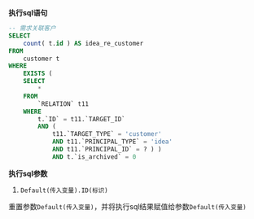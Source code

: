 <p class="panel-title"><b>执行sql语句</b></p>

```sql
-- 需求关联客户
SELECT
	count( t.id ) AS idea_re_customer 
FROM
	customer t 
WHERE
	EXISTS (
	SELECT
		* 
	FROM
		`RELATION` t11 
	WHERE
		t.`ID` = t11.`TARGET_ID` 
		AND (
			t11.`TARGET_TYPE` = 'customer' 
			AND t11.`PRINCIPAL_TYPE` = 'idea' 
			AND t11.`PRINCIPAL_ID` = ? ) )
			AND t.`is_archived` = 0
```

<p class="panel-title"><b>执行sql参数</b></p>

1. `Default(传入变量).ID(标识)`

重置参数`Default(传入变量)`，并将执行sql结果赋值给参数`Default(传入变量)`
